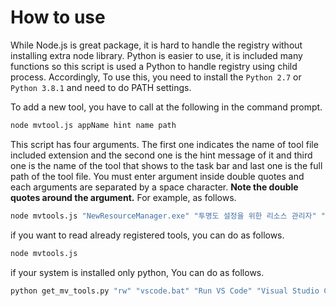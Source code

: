 # How to use
While Node.js is great package, it is hard to handle the registry without installing extra node library. Python is easier to use, it is included many functions so this script is used a Python to handle registry using child process. Accordingly, To use this, you need to install the ```Python 2.7``` or ```Python 3.8.1``` and need to do PATH settings.

To add a new tool, you have to call at the following in the command prompt. 

```cmd
node mvtool.js appName hint name path
```

This script has four arguments. The first one indicates the name of tool file included extension and the second one is the hint message of it and third one is the name of the tool that shows to the task bar and last one is the full path of the tool file. You must enter argument inside double quotes and each arguments are separated by a space character. **Note the double quotes around the argument.** For example, as follows.

```cmd
node mvtools.js "NewResourceManager.exe" "투명도 설정을 위한 리소스 관리자" "New Resource Manager" "C:/Users/U/Desktop/MV/Windows/NewResourceManager"
```

if you want to read already registered tools, you can do as follows.

```cmd
node mvtools.js
```

if your system is installed only python, You can do as follows.

```cmd
python get_mv_tools.py "rw" "vscode.bat" "Run VS Code" "Visual Studio Code" "C:/Users/U/Desktop/MV/Windows/vscode"
```